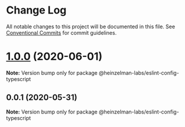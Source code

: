 # Change Log

All notable changes to this project will be documented in this file.
See [Conventional Commits](https://conventionalcommits.org) for commit guidelines.

# [1.0.0](https://gitlab.com/fluffy-heinzelman/eslint-configs/compare/@heinzelman-labs/eslint-config-typescript@0.0.1...@heinzelman-labs/eslint-config-typescript@1.0.0) (2020-06-01)

**Note:** Version bump only for package @heinzelman-labs/eslint-config-typescript





## 0.0.1 (2020-05-31)

**Note:** Version bump only for package @heinzelman-labs/eslint-config-typescript
